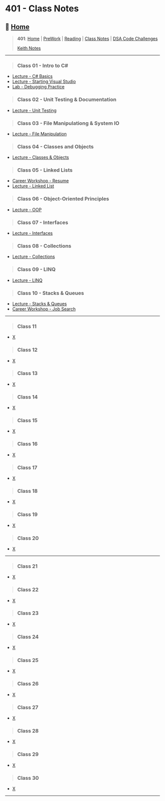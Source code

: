 # 401 - Class Notes

## 🏡 [**Home**](https://mistidinzy.github.io/ReadingNotes/)

> **401**: [Home](/401home.md)
|
[PreWork](/401/preworkRM.md)
|
[Reading](/401/ReadingRM.md)
|
[Class Notes](/401/ClassRM.md)
|
[DSA Code Challenges](https://mistidinzy.github.io/data-structures-and-algorithms/)
>
> [Keith Notes](kNotesRM.md)

_____

> ### Class 01 - Intro to C\#
>
* [Lecture - C# Basics](class-wk-1-2/01-cSharpBasics.md)
* [Lecture - Starting Visual Studio](class-wk-1-2/1a-startingVS.md)
* [Lab - Debugging Practice](class-wk-1-2/01b-debuggingPractice.md)
>
> ### Class 02 - Unit Testing & Documentation
>
* [Lecture - Unit Testing](class-wk-1-2/02-unitTesting.md)
<!-- * [Lab & Code Challenge](class-wk-1-2/02a-labAndChallenge.md) -->
>
> ### Class 03 - File Manipulationg & System IO
>
* [Lecture - File Manipulation](class-wk-1-2/03-systemIO.md)
>
> ### Class 04 - Classes and Objects
>
* [Lecture - Classes & Objects](class-wk-1-2/04-classesObjects.md)
<!-- * [Lab & Challenges](class-wk-1-2/04-Other.md) -->
>
> ### Class 05 - Linked Lists
>
* [Career Workshop - Resume](class-wk-1-2/career/01-resume.md)
* [Lecture - Linked List](class-wk-1-2/05-linkedlists.md)
>
> ### Class 06 - Object-Oriented Principles
>
* [Lecture - OOP](class-wk-1-2/06-oop.md)
<!-- . -->
> ### Class 07 - Interfaces
>
* [Lecture - Interfaces](class-wk-1-2/07-interfaces.md)
>
> ### Class 08 - Collections
>
* [Lecture - Collections](class-wk-1-2/08-collections.md)
<!-- . -->
> ### Class 09 - LINQ
>
* [Lecture - LINQ](class-wk-1-2/09-LINQ.md)
>
> ### Class 10 - Stacks & Queues
>
* [Lecture - Stacks & Queues](class-wk-1-2/10-stacks-queues.md)
* [Career Workshop - Job Search](class-wk-1-2/career/02-jobsearch.md)

_____

> ### Class 11
>
* [X](class-wk-1-2/)
>
> ### Class 12
>
* [X](class-wk-1-2/)
>
<!-- . -->
> ### Class 13
>
* [X](class-wk-1-2/)
>
> ### Class 14
>
* [X](class-wk-1-2/)
<!-- . -->
> ### Class 15
>
* [X](class-wk-1-2/)
>
> ### Class 16
>
* [X](class-wk-1-2/)
<!-- . -->
> ### Class 17
>
* [X](class-wk-1-2/)
>
> ### Class 18
>
* [X](class-wk-1-2/)
<!-- . -->
> ### Class 19
>
* [X](class-wk-1-2/)
>
> ### Class 20
>
* [X](class-wk-1-2/)

_____

> ### Class 21
>
* [X](class-wk-1-2/)
>
> ### Class 22
>
* [X](class-wk-1-2/)
<!-- . -->
> ### Class 23
>
* [X](class-wk-1-2/)
>
> ### Class 24
>
* [X](class-wk-1-2/)
<!-- . -->
> ### Class 25
>
* [X](class-wk-1-2/)
>
> ### Class 26
>
* [X](class-wk-1-2/)
<!-- . -->
> ### Class 27
>
* [X](class-wk-1-2/)
>
> ### Class 28
>
* [X](class-wk-1-2/)
<!-- . -->
> ### Class 29
>
* [X](class-wk-1-2/)
>
> ### Class 30
>
* [X](class-wk-1-2/)

_____
